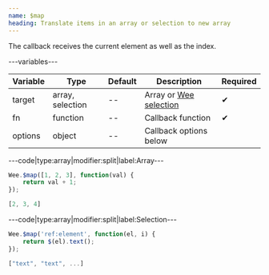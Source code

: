 ```yaml
---
name: $map
heading: Translate items in an array or selection to new array
---
```


The callback receives the current element as well as the index.

---variables---

| Variable | Type | Default | Description | Required |
| -- | -- | -- | -- | -- |
| target | array, selection | -- | Array or [Wee selection](/script/core#core) | ✔ |
| fn | function | -- | Callback function | ✔ |
| options | object | -- | Callback options below ||

---code|type:array|modifier:split|label:Array---

```javascript
Wee.$map([1, 2, 3], function(val) {
	return val + 1;
});
```

```javascript
[2, 3, 4]
```

---code|type:array|modifier:split|label:Selection---

```javascript
Wee.$map('ref:element', function(el, i) {
	return $(el).text();
});
```

```javascript
["text", "text", ...]
```